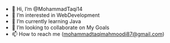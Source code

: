 - 👋 Hi, I’m @MohammadTaqi14
- 👀 I’m interested in WebDevelopment
- 🌱 I’m currently learning Java
- 💞️ I’m looking to collaborate on My Goals
- 📫 How to reach me (mohammadtaqimahmoodi87@gmail.com)

<!---
MohammadTaqi14/MohammadTaqi14 is a ✨ special ✨ repository because its `README.md` (this file) appears on your GitHub profile.
You can click the Preview link to take a look at your changes.
--->
